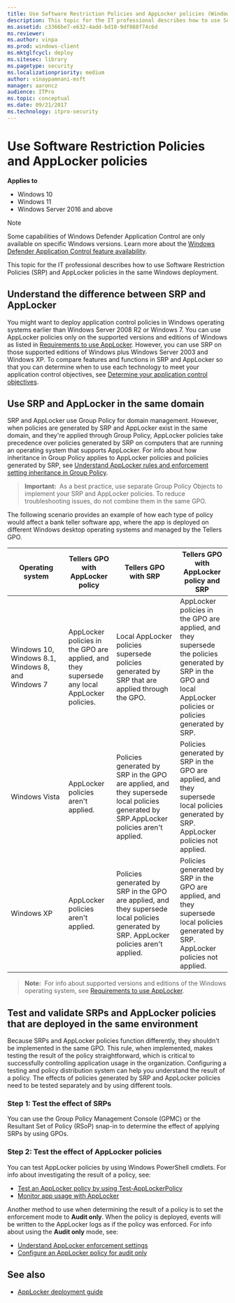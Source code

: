```yaml
---
title: Use Software Restriction Policies and AppLocker policies (Windows)
description: This topic for the IT professional describes how to use Software Restriction Policies (SRP) and AppLocker policies in the same Windows deployment.
ms.assetid: c3366be7-e632-4add-bd10-9df088f74c6d
ms.reviewer: 
ms.author: vinpa
ms.prod: windows-client
ms.mktglfcycl: deploy
ms.sitesec: library
ms.pagetype: security
ms.localizationpriority: medium
author: vinaypamnani-msft
manager: aaroncz
audience: ITPro
ms.topic: conceptual
ms.date: 09/21/2017
ms.technology: itpro-security
---
```


# Use Software Restriction Policies and AppLocker policies

**Applies to**

- Windows 10
- Windows 11
- Windows Server 2016 and above

>[!NOTE]
>Some capabilities of Windows Defender Application Control are only available on specific Windows versions. Learn more about the [Windows Defender Application Control feature availability](/windows/security/threat-protection/windows-defender-application-control/feature-availability).

This topic for the IT professional describes how to use Software Restriction Policies (SRP) and AppLocker policies in the same Windows deployment.

## Understand the difference between SRP and AppLocker

You might want to deploy application control policies in Windows operating systems earlier than Windows Server 2008 R2 or Windows 7. You can use AppLocker policies only on the supported versions and editions of Windows as listed in [Requirements to use AppLocker](requirements-to-use-applocker.md). However, you can use SRP on those supported editions of Windows plus Windows Server 2003 and Windows XP. To compare features and functions in SRP and AppLocker so that you can determine when to use each technology to meet your application control objectives, see [Determine your application control objectives](determine-your-application-control-objectives.md).

## Use SRP and AppLocker in the same domain

SRP and AppLocker use Group Policy for domain management. However, when policies are generated by SRP and AppLocker exist in the same domain, and they're applied through Group Policy, AppLocker policies take precedence over policies generated by SRP on computers that are running an operating system that supports AppLocker. For info about how inheritance in Group Policy applies to AppLocker policies and policies generated by SRP, see [Understand AppLocker rules and enforcement setting inheritance in Group Policy](understand-applocker-rules-and-enforcement-setting-inheritance-in-group-policy.md).

>**Important:**  As a best practice, use separate Group Policy Objects to implement your SRP and AppLocker policies. To reduce troubleshooting issues, do not combine them in the same GPO.
 
The following scenario provides an example of how each type of policy would affect a bank teller software app, where the app is deployed on different Windows desktop operating systems and managed by the Tellers GPO.

| Operating system | Tellers GPO with AppLocker policy | Tellers GPO with SRP | Tellers GPO with AppLocker policy and SRP |
| - | - | - | - |
| Windows 10, Windows 8.1, Windows 8, and Windows 7 | AppLocker policies in the GPO are applied, and they supersede any local AppLocker policies.| Local AppLocker policies supersede policies generated by SRP that are applied through the GPO. | AppLocker policies in the GPO are applied, and they supersede the policies generated by SRP in the GPO and local AppLocker policies or policies generated by SRP.| 
| Windows Vista| AppLocker policies aren't applied.| Policies generated by SRP in the GPO are applied, and they supersede local policies generated by SRP.AppLocker policies aren't applied.| Policies generated by SRP in the GPO are applied, and they supersede local policies generated by SRP. AppLocker policies not applied.| 
| Windows XP| AppLocker policies aren't applied.| Policies generated by SRP in the GPO are applied, and they supersede local policies generated by SRP. AppLocker policies aren't applied.| Policies generated by SRP in the GPO are applied, and they supersede local policies generated by SRP. AppLocker policies not applied.| 
 
>**Note:**  For info about supported versions and editions of the Windows operating system, see [Requirements to use AppLocker](requirements-to-use-applocker.md).
 
## Test and validate SRPs and AppLocker policies that are deployed in the same environment

Because SRPs and AppLocker policies function differently, they shouldn't be implemented in the same GPO. This rule, when implemented, makes testing the result of the policy straightforward, which is critical to successfully controlling application usage in the organization. Configuring a testing and policy distribution system can help you understand the result of a policy. The effects of policies generated by SRP and AppLocker policies need to be tested separately and by using different tools.

### Step 1: Test the effect of SRPs

You can use the Group Policy Management Console (GPMC) or the Resultant Set of Policy (RSoP) snap-in to determine the effect of applying SRPs by using GPOs.

### Step 2: Test the effect of AppLocker policies

You can test AppLocker policies by using Windows PowerShell cmdlets. For info about investigating the result of a policy, see:

-   [Test an AppLocker policy by using Test-AppLockerPolicy](test-an-applocker-policy-by-using-test-applockerpolicy.md)
-   [Monitor app usage with AppLocker](monitor-application-usage-with-applocker.md)

Another method to use when determining the result of a policy is to set the enforcement mode to **Audit only**. When the policy is deployed, events will be written to the AppLocker logs as if the policy was enforced. For info about using the **Audit only** mode, see:

- [Understand AppLocker enforcement settings](understand-applocker-enforcement-settings.md)
- [Configure an AppLocker policy for audit only](configure-an-applocker-policy-for-audit-only.md)

## See also

- [AppLocker deployment guide](applocker-policies-deployment-guide.md)
